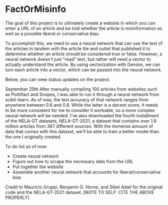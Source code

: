 # FactOrMisinfo

The goal of this project is to ultimately create a website in which you can enter a URL of an article and be told whether the article is misinformation as well as a possible liberal or conservative bias. 

To accomplish this, we need to use a neural network that can use the text of the articles in tandem with the article tile and outlet that published it to determine whether an article should be considered true or false. However, a neural network doesn't just "read" text, but rather will need a vector to actually understand the article. By using vectorization with Gensim, we can turn each article into a vector, which can be passed into the neural network. 

Below, you can view status updates on the project:

September 25th
After manually compiling 100 articles from websites such as Politifact and Snopes, I was able to run it through a neural network from scikit-learn. As of now, the test accuracy of that network ranges from anywhere between 0.6 and 0.8. While the latter is a decent score, it needs to be more consistent for me to consider it workable, so a more complex neural network will be needed. I've also downloaded the fourth installment of the NELA-GT datasets, NELA-GT-2021, a dataset that contains over 1.8 million articles from 367 different sources. With the immense amount of data that comes with this dataset, we'll be able to train a better model than the one I originally created. 

To-do list as of now:
- Create neural network
- Figure out how to scrape the necessary data from the URL
- Put together the website
- Assemble another neural network that accounts for liberal/conservative bias

Credit to Maurício Gruppi, Benjamin D. Horne, and Sibel Adali for the original code and the NELA-GT-2021 dataset.
[NOTE TO SELF: CITE THE ABOVE PROPERLY]
